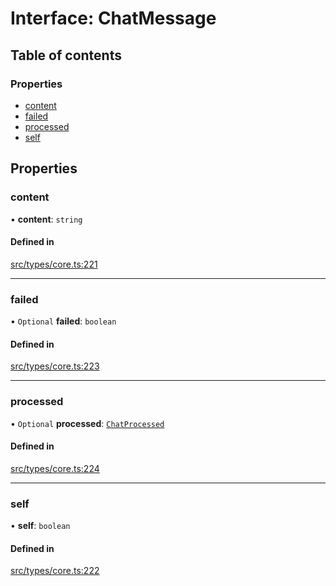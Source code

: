 # Interface: ChatMessage

## Table of contents

### Properties

- [content](../wiki/ChatMessage#content)
- [failed](../wiki/ChatMessage#failed)
- [processed](../wiki/ChatMessage#processed)
- [self](../wiki/ChatMessage#self)

## Properties

### content

• **content**: `string`

#### Defined in

[src/types/core.ts:221](https://github.com/decisively-io/interview-sdk/blob/cf808315745e6d834adb0a03116afacf67b97a69/src/types/core.ts#L221)

___

### failed

• `Optional` **failed**: `boolean`

#### Defined in

[src/types/core.ts:223](https://github.com/decisively-io/interview-sdk/blob/cf808315745e6d834adb0a03116afacf67b97a69/src/types/core.ts#L223)

___

### processed

• `Optional` **processed**: [`ChatProcessed`](../wiki/ChatProcessed)

#### Defined in

[src/types/core.ts:224](https://github.com/decisively-io/interview-sdk/blob/cf808315745e6d834adb0a03116afacf67b97a69/src/types/core.ts#L224)

___

### self

• **self**: `boolean`

#### Defined in

[src/types/core.ts:222](https://github.com/decisively-io/interview-sdk/blob/cf808315745e6d834adb0a03116afacf67b97a69/src/types/core.ts#L222)
